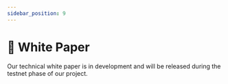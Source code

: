 ```yaml
---
sidebar_position: 9
---
```


# 📄 White Paper

Our technical white paper is in development and will be released during the testnet phase of our project.
